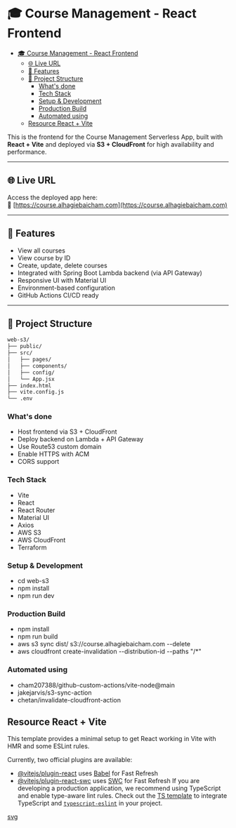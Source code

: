 # 🎓 Course Management - React Frontend

- [🎓 Course Management - React Frontend](#-course-management---react-frontend)
  - [🌐 Live URL](#-live-url)
  - [🧾 Features](#-features)
  - [🚀 Project Structure](#-project-structure)
    - [What's done](#whats-done)
    - [Tech Stack](#tech-stack)
    - [Setup \& Development](#setup--development)
    - [Production Build](#production-build)
    - [Automated using](#automated-using)
  - [Resource React + Vite](#resource-react--vite)


This is the frontend for the Course Management Serverless App, built with **React + Vite** and deployed via **S3 + CloudFront** for high availability and performance.

---

## 🌐 Live URL

Access the deployed app here:  
🔗 [https://course.alhagiebaicham.com](https://course.alhagiebaicham.com)

---

## 🧾 Features

- View all courses
- View course by ID
- Create, update, delete courses
- Integrated with Spring Boot Lambda backend (via API Gateway)
- Responsive UI with Material UI
- Environment-based configuration
- GitHub Actions CI/CD ready

---

## 🚀 Project Structure

```bash
web-s3/
├── public/
├── src/
│   ├── pages/
│   ├── components/
│   ├── config/
│   └── App.jsx
├── index.html
├── vite.config.js
└── .env
```

### What's done

- Host frontend via S3 + CloudFront
- Deploy backend on Lambda + API Gateway
- Use Route53 custom domain
- Enable HTTPS with ACM
- CORS support

### Tech Stack

- Vite
- React
- React Router
- Material UI
- Axios
- AWS S3
- AWS CloudFront
- Terraform

### Setup & Development

- cd web-s3
- npm install
- npm run dev

### Production Build

- npm install
- npm run build
- aws s3 sync dist/ s3://course.alhagiebaicham.com --delete
- aws cloudfront create-invalidation --distribution-id <dist-id> --paths "/*"

### Automated using

- cham207388/github-custom-actions/vite-node@main
- jakejarvis/s3-sync-action
- chetan/invalidate-cloudfront-action

## Resource React + Vite

This template provides a minimal setup to get React working in Vite with HMR and some ESLint rules.

Currently, two official plugins are available:

- [@vitejs/plugin-react](https://github.com/vitejs/vite-plugin-react/blob/main/packages/plugin-react/README.md) uses [Babel](https://babeljs.io/) for Fast Refresh
- [@vitejs/plugin-react-swc](https://github.com/vitejs/vite-plugin-react-swc) uses [SWC](https://swc.rs/) for Fast Refresh
If you are developing a production application, we recommend using TypeScript and enable type-aware lint rules. Check out the [TS template](https://github.com/vitejs/vite/tree/main/packages/create-vite/template-react-ts) to integrate TypeScript and [`typescript-eslint`](https://typescript-eslint.io) in your project.

[svg](https://www.svgrepo.com/svg/244587/education-university)
